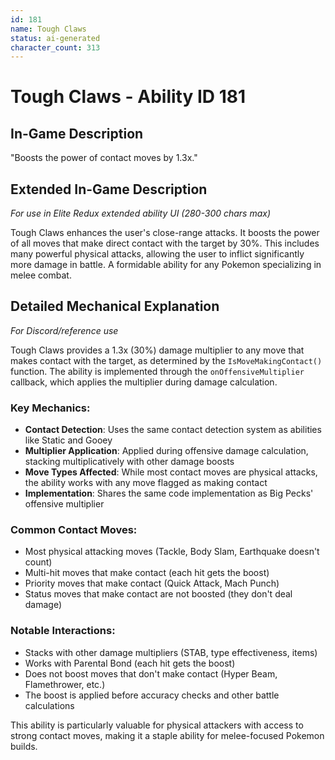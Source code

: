 ```yaml
---
id: 181
name: Tough Claws
status: ai-generated
character_count: 313
---
```


# Tough Claws - Ability ID 181

## In-Game Description
"Boosts the power of contact moves by 1.3x."

## Extended In-Game Description
*For use in Elite Redux extended ability UI (280-300 chars max)*

Tough Claws enhances the user's close-range attacks. It boosts the power of all moves that make direct contact with the target by 30%. This includes many powerful physical attacks, allowing the user to inflict significantly more damage in battle. A formidable ability for any Pokemon specializing in melee combat.

## Detailed Mechanical Explanation
*For Discord/reference use*

Tough Claws provides a 1.3x (30%) damage multiplier to any move that makes contact with the target, as determined by the `IsMoveMakingContact()` function. The ability is implemented through the `onOffensiveMultiplier` callback, which applies the multiplier during damage calculation.

### Key Mechanics:
- **Contact Detection**: Uses the same contact detection system as abilities like Static and Gooey
- **Multiplier Application**: Applied during offensive damage calculation, stacking multiplicatively with other damage boosts
- **Move Types Affected**: While most contact moves are physical attacks, the ability works with any move flagged as making contact
- **Implementation**: Shares the same code implementation as Big Pecks' offensive multiplier

### Common Contact Moves:
- Most physical attacking moves (Tackle, Body Slam, Earthquake doesn't count)
- Multi-hit moves that make contact (each hit gets the boost)
- Priority moves that make contact (Quick Attack, Mach Punch)
- Status moves that make contact are not boosted (they don't deal damage)

### Notable Interactions:
- Stacks with other damage multipliers (STAB, type effectiveness, items)
- Works with Parental Bond (each hit gets the boost)
- Does not boost moves that don't make contact (Hyper Beam, Flamethrower, etc.)
- The boost is applied before accuracy checks and other battle calculations

This ability is particularly valuable for physical attackers with access to strong contact moves, making it a staple ability for melee-focused Pokemon builds.